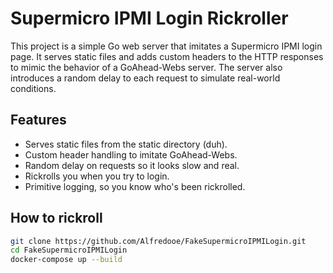# Supermicro IPMI Login Rickroller

This project is a simple Go web server that imitates a Supermicro IPMI login page. It serves static files and adds custom headers to the HTTP responses to mimic the behavior of a GoAhead-Webs server. The server also introduces a random delay to each request to simulate real-world conditions.

## Features

- Serves static files from the static directory (duh).
- Custom header handling to imitate GoAhead-Webs.
- Random delay on requests so it looks slow and real.
- Rickrolls you when you try to login.
- Primitive logging, so you know who's been rickrolled.

## How to rickroll

```sh
git clone https://github.com/Alfredooe/FakeSupermicroIPMILogin.git
cd FakeSupermicroIPMILogin
docker-compose up --build
```
